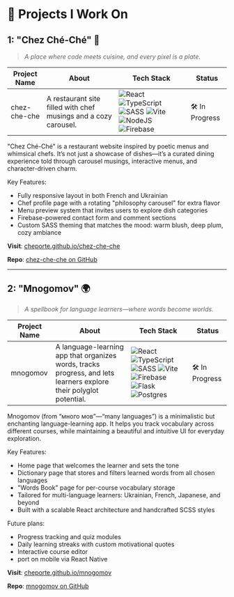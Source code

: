 # 🌌 Projects I Work On

## 1: "Chez Ché-Ché" 🍷
> *A place where code meets cuisine, and every pixel is a plate.*

| Project Name | About | Tech Stack | Status |
| ------------ | ----- | ------------- | ------ |
| chez-che-che | A restaurant site filled with chef musings and a cozy carousel. | ![React](https://img.shields.io/badge/react-%2320232a.svg?style=for-the-badge&logo=react&logoColor=%2361DAFB) ![TypeScript](https://img.shields.io/badge/typescript-%23007ACC.svg?style=for-the-badge&logo=typescript&logoColor=white) ![SASS](https://img.shields.io/badge/SASS-hotpink.svg?style=for-the-badge&logo=SASS&logoColor=white) ![Vite](https://img.shields.io/badge/vite-%23646CFF.svg?style=for-the-badge&logo=vite&logoColor=white) ![NodeJS](https://img.shields.io/badge/node.js-6DA55F?style=for-the-badge&logo=node.js&logoColor=white) ![Firebase](https://img.shields.io/badge/firebase-a08021?style=for-the-badge&logo=firebase&logoColor=ffcd34)| 🛠 In Progress |

"Chez Ché-Ché" is a restaurant website inspired by poetic menus and whimsical chefs. It’s not just a showcase of dishes—it’s a curated dining experience told through carousel musings, interactive menus, and character-driven charm.

Key Features:
- Fully responsive layout in both French and Ukrainian
- Chef profile page with a rotating "philosophy carousel" for extra flavor
- Menu preview system that invites users to explore dish categories
- Firebase-powered contact form and comment sections
- Custom SASS theming that matches the mood: warm blush, deep plum, cozy ambiance

**Visit**: [cheporte.github.io/chez-che-che](https://cheporte.github.io/chez-che-che)

**Repo**: [chez-che-che on GitHub](https://github.com/cheporte/chez-che-che)

---

## 2: "Mnogomov" 🌍
> *A spellbook for language learners—where words become worlds.*

| Project Name | About | Tech Stack | Status |
| ------------ | ----- | ------------- | ------ |
| mnogomov | A language-learning app that organizes words, tracks progress, and lets learners explore their polyglot potential. | ![React](https://img.shields.io/badge/react-%2320232a.svg?style=for-the-badge&logo=react&logoColor=%2361DAFB) ![TypeScript](https://img.shields.io/badge/typescript-%23007ACC.svg?style=for-the-badge&logo=typescript&logoColor=white) ![SASS](https://img.shields.io/badge/SASS-hotpink.svg?style=for-the-badge&logo=SASS&logoColor=white) ![Vite](https://img.shields.io/badge/vite-%23646CFF.svg?style=for-the-badge&logo=vite&logoColor=white) ![Firebase](https://img.shields.io/badge/firebase-a08021?style=for-the-badge&logo=firebase&logoColor=ffcd34) ![Flask](https://img.shields.io/badge/flask-%23000.svg?style=for-the-badge&logo=flask&logoColor=white) ![Postgres](https://img.shields.io/badge/postgres-%23316192.svg?style=for-the-badge&logo=postgresql&logoColor=white) | 🛠 In Progress |

Mnogomov (from “много мов”—“many languages”) is a minimalistic but enchanting language-learning app. It helps you track vocabulary across different courses, while maintaining a beautiful and intuitive UI for everyday exploration.

Key Features:
- Home page that welcomes the learner and sets the tone
- Dictionary page that stores and filters learned words from all chosen languages
- "Words Book" page for per-course vocabulary storage
- Tailored for multi-language learners: Ukrainian, French, Japanese, and beyond
- Built with a scalable React architecture and handcrafted SCSS styles

Future plans:
- Progress tracking and quiz modules
- Daily learning streaks with custom motivational quotes
- Interactive course editor
- port on mobile via React Native

**Visit**: [cheporte.github.io/mnogomov](https://cheporte.github.io/mnogomov)

**Repo**: [mnogomov on GitHub](https://github.com/cheporte/mnogomov)